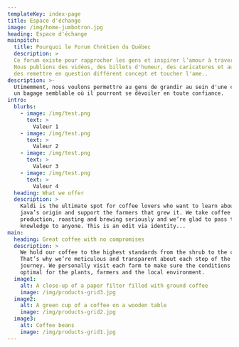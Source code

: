 ```yaml
---
templateKey: index-page
title: Espace d'échange
image: /img/home-jumbotron.jpg
heading: Espace d'échange
mainpitch:
  title: Pourquoi le Forum Chrétien du Québec
  description: >
  Ce forum existe pour rapprocher les gens et inspirer l’amour à travers l'échnage sans tabous. 
  Nous publions des vidéos, des billets d'humeur, des caricatures et autres. Permettre de faire 
  des remettre en question différent concept et toucher l'ame..
description: >-
  Utimemment, nous voulons permettre au gens de grandir au sein d'une communauté qui partage 
  un bagage semblable où il pourront se dévoiler en toute confiance. 
intro:
  blurbs:
    - image: /img/test.png
      text: >
        Valeur 1
    - image: /img/test.png
      text: >
        Valeur 2
    - image: /img/test.png
      text: >
        Valeur 3
    - image: /img/test.png
      text: >
        Valeur 4
  heading: What we offer
  description: >
    Kaldi is the ultimate spot for coffee lovers who want to learn about their
    java’s origin and support the farmers that grew it. We take coffee
    production, roasting and brewing seriously and we’re glad to pass that
    knowledge to anyone. This is an edit via identity...
main:
  heading: Great coffee with no compromises
  description: >
    We hold our coffee to the highest standards from the shrub to the cup.
    That’s why we’re meticulous and transparent about each step of the coffee’s
    journey. We personally visit each farm to make sure the conditions are
    optimal for the plants, farmers and the local environment.
  image1:
    alt: A close-up of a paper filter filled with ground coffee
    image: /img/products-grid3.jpg
  image2:
    alt: A green cup of a coffee on a wooden table
    image: /img/products-grid2.jpg
  image3:
    alt: Coffee beans
    image: /img/products-grid1.jpg
---
```

